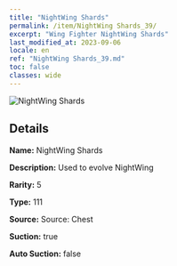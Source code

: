 ```yaml
---
title: "NightWing Shards"
permalink: /item/NightWing Shards_39/
excerpt: "Wing Fighter NightWing Shards"
last_modified_at: 2023-09-06
locale: en
ref: "NightWing Shards_39.md"
toc: false
classes: wide
---
```



 ![NightWing Shards](/images/item/NightWing_Shards_p.png)



## Details

 **Name:** NightWing Shards 

 **Description:** Used to evolve NightWing

 **Rarity:** 5 

 **Type:** 111 

 **Source:** Source: Chest 

 **Suction:** true 

 **Auto Suction:** false 


